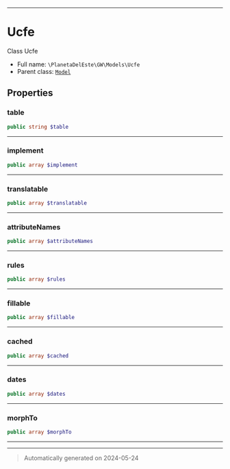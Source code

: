 ***

# Ucfe

Class Ucfe



* Full name: `\PlanetaDelEste\GW\Models\Ucfe`
* Parent class: [`Model`](../../../Model.md)



## Properties


### table



```php
public string $table
```






***

### implement



```php
public array $implement
```






***

### translatable



```php
public array $translatable
```






***

### attributeNames



```php
public array $attributeNames
```






***

### rules



```php
public array $rules
```






***

### fillable



```php
public array $fillable
```






***

### cached



```php
public array $cached
```






***

### dates



```php
public array $dates
```






***

### morphTo



```php
public array $morphTo
```






***



***
> Automatically generated on 2024-05-24
